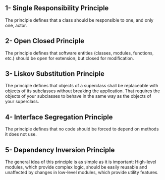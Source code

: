 ## 1- Single Responsibility Principle
The principle defines that a class should be responsible to one, and only one, actor.

## 2- Open Closed Principle
The principle defines that software entities (classes, modules, functions, etc.) should be open for extension, 
but closed for modification.

## 3- Liskov Substitution Principle
The principle defines that objects of a superclass shall be replaceable with objects 
of its subclasses without breaking the application. That requires the objects of 
your subclasses to behave in the same way as the objects of your superclass.

## 4- Interface Segregation Principle
The principle defines that no code should be forced to depend on methods it does not use.

## 5- Dependency Inversion Principle
The general idea of this principle is as simple as it is important: High-level modules, which provide complex logic, should be easily reusable and unaffected by changes in low-level modules, which provide utility features.